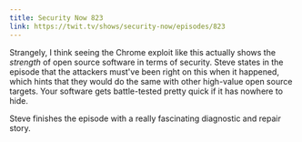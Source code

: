 ```yaml
---
title: Security Now 823
link: https://twit.tv/shows/security-now/episodes/823
---
```


Strangely, I think seeing the Chrome exploit like this actually shows the *strength* of open source software in terms of security. Steve states in the episode that the attackers must've been right on this when it happened, which hints that they would do the same with other high-value open source targets. Your software gets battle-tested pretty quick if it has nowhere to hide.

Steve finishes the episode with a really fascinating diagnostic and repair story. 